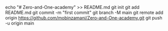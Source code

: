 echo "# Zero-and-One-academy" >> README.md
git init
git add README.md
git commit -m "first commit"
git branch -M main
git remote add origin https://github.com/mobinzamani/Zero-and-One-academy.git
git push -u origin main
